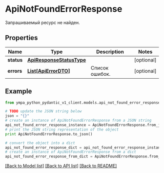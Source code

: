 # ApiNotFoundErrorResponse

Запрашиваемый ресурс не найден.

## Properties
Name | Type | Description | Notes
------------ | ------------- | ------------- | -------------
**status** | [**ApiResponseStatusType**](ApiResponseStatusType.md) |  | [optional] 
**errors** | [**List[ApiErrorDTO]**](ApiErrorDTO.md) | Список ошибок. | [optional] 

## Example

```python
from ympa_python_pydantic_v1_client.models.api_not_found_error_response import ApiNotFoundErrorResponse

# TODO update the JSON string below
json = "{}"
# create an instance of ApiNotFoundErrorResponse from a JSON string
api_not_found_error_response_instance = ApiNotFoundErrorResponse.from_json(json)
# print the JSON string representation of the object
print ApiNotFoundErrorResponse.to_json()

# convert the object into a dict
api_not_found_error_response_dict = api_not_found_error_response_instance.to_dict()
# create an instance of ApiNotFoundErrorResponse from a dict
api_not_found_error_response_from_dict = ApiNotFoundErrorResponse.from_dict(api_not_found_error_response_dict)
```
[[Back to Model list]](../README.md#documentation-for-models) [[Back to API list]](../README.md#documentation-for-api-endpoints) [[Back to README]](../README.md)


